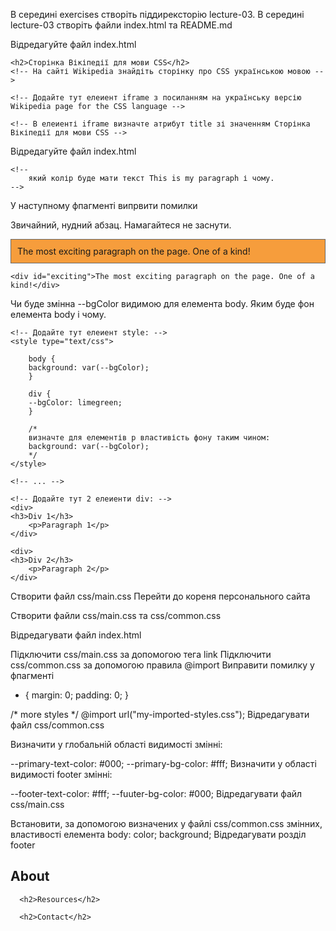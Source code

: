 В середині exercises створіть піддирексторію lecture-03. В середині lecture-03 створіть файли index.html та README.md

Відредагуйте файл index.html
<!DOCTYPE html>
<html lang="en">
<head>
    <meta charset="UTF-8">
    <meta name="viewport" content="width=device-width, initial-scale=1.0">
    <title>Lesson 3 challenges</title>
    <link rel="shortcut icon" href="./favicon.ico" type="image/x-icon">
</head>
<body>

    <h2>Сторінка Вікіпедії для мови CSS</h2>
    <!-- На сайті Wikipedia знайдіть сторінку про CSS українською мовою -->

    <!-- Додайте тут елеиент iframe з посиланням на українську версію Wikipedia page for the CSS language -->

    <!-- В елеиенті iframe визначте атрибут title зі значенням Сторінка Вікіпедії для мови CSS -->
</body>
</html>
Відредагуйте файл index.html
<!doctype html>
  <head>
 <!-- 
		Додайте тут елеиент style 
		В сепедині style визначте селектор p з властивістю color: red;
	-->
  </head>
  <body>
    <!-- 
		Додайте тут елеиент p з текстом This is my paragraph.
		визначте атрибут style для тега p зі значенням color: blue;
	-->

    <!-- 
		який колір буде мати текст This is my paragraph і чому.
	-->

  </body>
</html>
У наступному фпагменті випрвити помилки
    <p>Звичайний, нудний абзац. Намагайтеся не заснути.</p>
    <p id="exciting">The most exciting paragraph on the page. One of a kind!</p>

    <div id="exciting">The most exciting paragraph on the page. One of a kind!</div>

 <style>
  #exciting {
   background: #f69d3c;
   border: 1px solid #696969;
   padding: 10px;
  }
 </style>
Чи буде змінна --bgColor видимою для елемента body. Яким буде фон елемента body і чому.
<!DOCTYPE html>
<html lang="en">
<head>
    <meta charset="UTF-8">
    <meta name="viewport" content="width=device-width, initial-scale=1.0">
    <title>Lesson 3 challenges</title>
    <link rel="shortcut icon" href="./favicon.ico" type="image/x-icon">

    <!-- Додайте тут елеиент style: -->
    <style type="text/css">
     
        body {
        background: var(--bgColor);
        }

        div {
        --bgColor: limegreen;
        }

        /*
        визначте для елементів p властивість фону таким чином:
        background: var(--bgColor);
        */
    </style>

</head>
<body>

    <!-- ... -->

    <!-- Додайте тут 2 елеиенти div: -->
    <div>
    <h3>Div 1</h3>
        <p>Paragraph 1</p>
    </div>

    <div>
    <h3>Div 2</h3>
        <p>Paragraph 2</p>
    </div>

</body>
</html>
Створити файл css/main.css
Перейти до кореня персонального сайта

Створити файли css/main.css та css/common.css

Відредагувати файл index.html

Підключити css/main.css за допомогою тега link
Підключити css/common.css за допомогою правила @import
Виправити помилку у фпагменті
 * {
  margin: 0;
  padding: 0;
 }

 /* more styles */
 @import url("my-imported-styles.css");
Відредагувати файл css/common.css

Визначити у глобальній області видимості змінні:

--primary-text-color: #000;
--primary-bg-color: #fff;
Визначити у області видимості footer змінні:

--footer-text-color: #fff;
--fuuter-bg-color: #000;
Відредагувати файл css/main.css

Встановити, за допомогою визначених у файлі css/common.css змінних, властивості елемента body:
color;
background;
Відредагувати розділ footer

<footer>
  <!-- створити тут секцію -->
   <!-- створити тут div -->
      <h2>About</h2>
   <!-- 
	  створити тут невпорядкований список з такмсм елементами 
	  	<a href="#">Services</a>
        <a href="#">Portfolio</a>
        <a href="#">Pricing</a>
        <a href="#">Customers</a>
        <a href="#">Careers</a>
	  -->
 
 <!-- створити тут div -->
      <h2>Resources</h2>
   <!-- 
	  створити тут невпорядкований список з такмсм елементами 
	  	<a href="#">Docs</a>
        <a href="#">Blog</a>
        <a href="#">eBooks</a>
        <a href="#">Webinars</a>
	  -->

 <!-- створити тут div -->
      <h2>Contact</h2>
   <!-- 
	  створити тут невпорядкований список з такмсм елементами 
	  	<a href="#">Help</a>
        <a href="#">Sales</a>
        <a href="#">Advertise</a>
	  -->

  
  <!-- Footer legal -->
  <!-- створити тут section -->
  <!-- 
	  створити тут невпорядкований список з такмсм елементами 
	  	<a href="#">Terms &amp; Conditions</a>
        <a href="#">Privacy Policy</a>
        &copy; 2024 Copyright Shopaholic Inc.
	  -->
</footer>